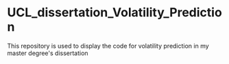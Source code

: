# UCL_dissertation_Volatility_Prediction
This repository is used to display the code for volatility prediction in my master degree's dissertation
